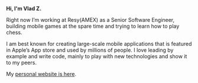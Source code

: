 **Hi, I'm Vlad Z.**

Right now I’m working at Resy(AMEX) as a Senior Software Engineer, building mobile games at the spare time and trying to learn how to play chess.

I am best known for creating large-scale mobile applications that is featured in Apple’s App store and used by millions of people. I love leading by example and write code, mainly to play with new technologies and show it to my peers.

My [personal website is here](https://octoent.coom).
